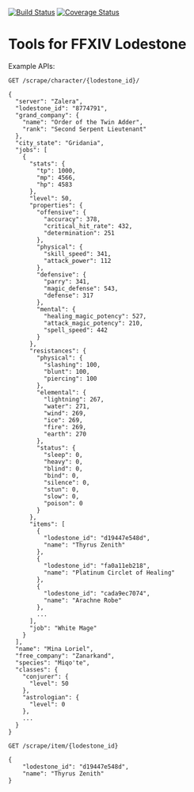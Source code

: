 [![Build Status](https://travis-ci.org/Demotivated/ffxiv_lodestone.svg?branch=master)](https://travis-ci.org/Demotivated/ffxiv_lodestone) [![Coverage Status](https://coveralls.io/repos/Demotivated/ffxiv_lodestone/badge.svg?branch=master&service=github)](https://coveralls.io/github/Demotivated/ffxiv_lodestone?branch=master)

# Tools for FFXIV Lodestone

Example APIs:

`GET /scrape/character/{lodestone_id}/`

```
{
  "server": "Zalera",
  "lodestone_id": "8774791",
  "grand_company": {
    "name": "Order of the Twin Adder",
    "rank": "Second Serpent Lieutenant"
  },
  "city_state": "Gridania",
  "jobs": [
    {
      "stats": {
        "tp": 1000,
        "mp": 4566,
        "hp": 4583
      },
      "level": 50,
      "properties": {
        "offensive": {
          "accuracy": 378,
          "critical_hit_rate": 432,
          "determination": 251
        },
        "physical": {
          "skill_speed": 341,
          "attack_power": 112
        },
        "defensive": {
          "parry": 341,
          "magic_defense": 543,
          "defense": 317
        },
        "mental": {
          "healing_magic_potency": 527,
          "attack_magic_potency": 210,
          "spell_speed": 442
        }
      },
      "resistances": {
        "physical": {
          "slashing": 100,
          "blunt": 100,
          "piercing": 100
        },
        "elemental": {
          "lightning": 267,
          "water": 271,
          "wind": 269,
          "ice": 269,
          "fire": 269,
          "earth": 270
        },
        "status": {
          "sleep": 0,
          "heavy": 0,
          "blind": 0,
          "bind": 0,
          "silence": 0,
          "stun": 0,
          "slow": 0,
          "poison": 0
        }
      },
      "items": [
        {
          "lodestone_id": "d19447e548d",
          "name": "Thyrus Zenith"
        },
        {
          "lodestone_id": "fa0a11eb218",
          "name": "Platinum Circlet of Healing"
        },
        {
          "lodestone_id": "cada9ec7074",
          "name": "Arachne Robe"
        },
        ...
      ],
      "job": "White Mage"
    }
  ],
  "name": "Mina Loriel",
  "free_company": "Zanarkand",
  "species": "Miqo'te",
  "classes": {
    "conjurer": {
      "level": 50
    },
    "astrologian": {
      "level": 0
    },
    ...
  }
}
```

`GET /scrape/item/{lodestone_id}`

```
{
    "lodestone_id": "d19447e548d",
    "name": "Thyrus Zenith"
}
```
